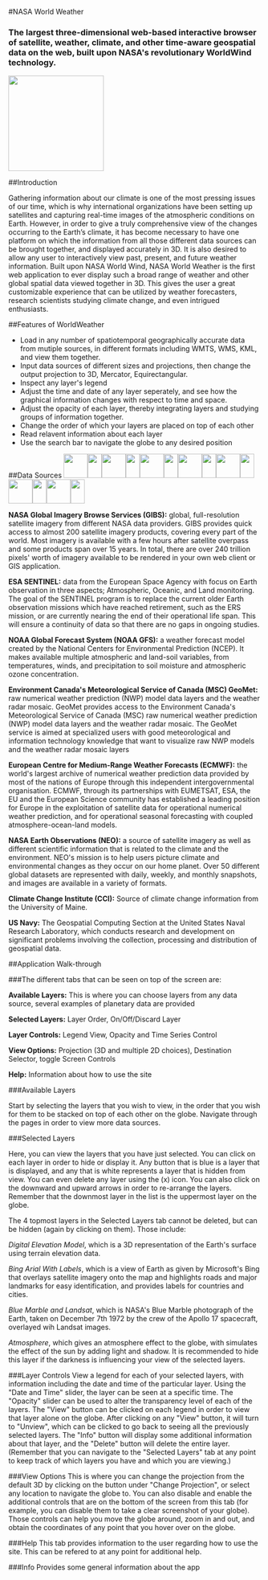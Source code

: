 #NASA World Weather
### The largest three-dimensional web-based interactive browser of satellite, weather, climate, and other time-aware geospatial data on the web, built upon NASA's revolutionary WorldWind technology.

<img src="https://upload.wikimedia.org/wikipedia/commons/thumb/e/e5/NASA_logo.svg/200px-NASA_logo.svg.png" width="190px" />

##Introduction

Gathering information about our climate is one of the most pressing issues of our time, which is why international organizations have been setting up satellites and capturing real-time images of the atmospheric conditions on Earth. However, in order to give a truly comprehensive view of the changes occurring to the Earth’s climate, it has become necessary to have one platform on which the information from all those different data sources can be brought together, and displayed accurately in 3D. It is also desired to allow any user to interactively view past, present, and future weather information. Built upon NASA World Wind, NASA World Weather is the first web application to ever display such a broad range of weather and other global spatial data viewed together in 3D. This gives the user a great customizable experience that can be utilized by weather forecasters, research scientists studying climate change, and even intrigued enthusiasts.

##Features of WorldWeather

* Load in any number of spatiotemporal geographically accurate data from mutiple sources, in different formats including WMTS, WMS, KML, and view them together.
* Input data sources of different sizes and projections, then change the output projection to 3D, Mercator, Equirectangular.
* Inspect any layer's legend
* Adjust the time and date of any layer seperately, and see how the graphical information changes with respect to time and space.
* Adjust the opacity of each layer, thereby integrating layers and studying groups of information together.
* Change the order of which your layers are placed on top of each other
* Read relavent information about each layer
* Use the search bar to navigate the globe to any desired position

##Data Sources
<img src="https://upload.wikimedia.org/wikipedia/commons/thumb/e/e5/NASA_logo.svg/200px-NASA_logo.svg.png" height="48" /><img src="http://oykun.com/images/journal-header-whitespace.png" width="28" height="48" /><img src="https://upload.wikimedia.org/wikipedia/commons/thumb/7/79/NOAA_logo.svg/240px-NOAA_logo.svg.png" height="48" /><img src="http://oykun.com/images/journal-header-whitespace.png" width="28" height="48" /><img src="https://upload.wikimedia.org/wikipedia/commons/thumb/6/6e/ESA_logo_simple.svg/200px-ESA_logo_simple.svg.png" width="48" height="48" /><img src="http://oykun.com/images/journal-header-whitespace.png" width="28" height="48" /><img src="https://upload.wikimedia.org/wikipedia/commons/6/66/Flag_of_Canada_(leaf).svg" height="48"/><img src="http://oykun.com/images/journal-header-whitespace.png" width="28" height="48" /><img src="http://www.helix-nebula.eu/sites/default/files/ecmwf.png" height="48" /><img src="http://oykun.com/images/journal-header-whitespace.png" width="28" height="48" /><img src="http://climatechange.umaine.edu/images/branding/logo.png" height="48" /><img src="http://oykun.com/images/journal-header-whitespace.png" width="28" height="48" /><img src="http://www.navy.mil/navydata/questions/NavyEmblem.gif" height="48" /><img src="http://oykun.com/images/journal-header-whitespace.png" width="28" height="48" />

**NASA Global Imagery Browse Services (GIBS):** global, full-resolution satellite imagery from different NASA data providers. GIBS provides quick access to almost 200 satellite imagery products, covering every part of the world. Most imagery is available with a few hours after satellite overpass and some products span over 15 years. In total, there are over 240 trillion pixels' worth of imagery available to be rendered in your own web client or GIS application.

**ESA SENTINEL:** data from the European Space Agency with focus on Earth observation in three aspects; Atmospheric, Oceanic, and Land monitoring. The goal of the SENTINEL program is to replace the current older Earth observation missions which have reached retirement, such as the ERS mission, or are currently nearing the end of their operational life span. This will ensure a continuity of data so that there are no gaps in ongoing studies.

**NOAA Global Forecast System (NOAA GFS):** a weather forecast model created by the National Centers for Environmental Prediction (NCEP). It makes available multiple atmospheric and land-soil variables, from temperatures, winds, and precipitation to soil moisture and atmospheric ozone concentration.

**Environment Canada's Meteorological Service of Canada (MSC) GeoMet:** raw numerical weather prediction (NWP) model data layers and the weather radar mosaic. GeoMet provides access to the Environment Canada's Meteorological Service of Canada (MSC) raw numerical weather prediction (NWP) model data layers and the weather radar mosaic. The GeoMet service is aimed at specialized users with good meteorological and information technology knowledge that want to visualize raw NWP models and the weather radar mosaic layers

**European Centre for Medium-Range Weather Forecasts (ECMWF):** the world's largest archive of numerical weather prediction data provided by most of the nations of Europe through this independent intergovernmental organisation. ECMWF, through its partnerships with EUMETSAT, ESA, the EU and the European Science community has established a leading position for Europe in the exploitation of satellite data for operational numerical weather prediction, and for operational seasonal forecasting with coupled atmosphere-ocean-land models.

**NASA Earth Observations (NEO):** a source of satellite imagery as well as different scientific information that is related to the climate and the environment. NEO's mission is to help users picture climate and environmental changes as they occur on our home planet. Over 50 different global datasets are represented with daily, weekly, and monthly snapshots, and images are available in a variety of formats.

**Climate Change Institute (CCI):** Source of climate change information from the University of Maine.

**US Navy:** The Geospatial Computing Section at the United States Naval Research Laboratory, which conducts research and development on significant problems involving the collection, processing and distribution of geospatial data.

##Application Walk-through

###The different tabs that can be seen on top of the screen are:

**Available Layers:** This is where you can choose layers from any data source, several examples of planetary data are provided

**Selected Layers:** Layer Order, On/Off/Discard Layer

**Layer Controls:** Legend View, Opacity and Time Series Control

**View Options:** Projection (3D and multiple 2D choices), Destination Selector, toggle Screen Controls

**Help:** Information about how to use the site

###Available Layers

Start by selecting the layers that you wish to view, in the order that you wish for them to be stacked on top of each other on the globe. Navigate through the pages in order to view more data sources. 

###Selected Layers

Here, you can view the layers that you have just selected. You can click on each layer in order to hide or display it. Any button that is blue is a layer that is displayed, and any that is white represents a layer that is hidden from view. You can even delete any layer using the (x) icon. You can also click on the downward and upward arrows in order to re-arrange the layers. Remember that the downmost layer in the list is the uppermost layer on the globe.

The 4 topmost layers in the Selected Layers tab cannot be deleted, but can be hidden (again by clicking on them). Those include:

*Digital Elevation Model*, which is a 3D representation of the Earth's surface using terrain elevation data.

*Bing Arial With Labels*, which is a view of Earth as given by Microsoft's Bing that overlays satellite imagery onto the map and highlights roads and major landmarks for easy identification, and provides labels for countries and cities.

*Blue Marble and Landsat*, which is NASA's Blue Marble photograph of the Earth, taken on December 7th 1972 by the crew of the Apollo 17 spacecraft, overlayed wih Landsat images.

*Atmosphere*, which gives an atmosphere effect to the globe, with simulates the effect of the sun by adding light and shadow. It is recommended to hide this layer if the darkness is influencing your view of the selected layers.

###Layer Controls
View a legend for each of your selected layers, with information including the date and time of the particular layer. Using the "Date and Time" slider, the layer can be seen at a specific time. The "Opacity" slider can be used to alter the transparency level of each of the layers. The "View" button can be clicked on each legend in order to view that layer alone on the globe. After clicking on any "View" button, it will turn to "Unview", which can be clicked to go back to seeing all the previously selected layers. The "Info" button will display some additional information about that layer, and the "Delete" button will delete the entire layer. (Remember that you can navigate to the "Selected Layers" tab at any point to keep track of which layers you have and which you are viewing.)

###View Options
This is where you can change the projection from the default 3D by clicking on the button under "Change Projection", or select any location to navigate the globe to. You can also disable and enable the additional controls that are on the bottom of the screen from this tab (for example, you can disable them to take a clear screenshot of your globe). Those controls can help you move the globe around, zoom in and out, and obtain the coordinates of any point that you hover over on the globe.

###Help
This tab provides information to the user regarding how to use the site. This can be refered to at any point for additional help.

###Info
Provides some general information about the app
